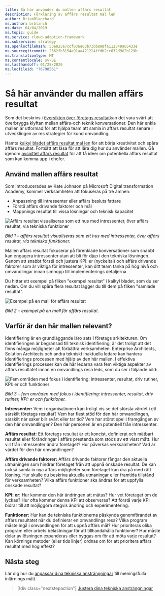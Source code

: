 ```yaml
---
title: Så här använder du mallen affärs resultat
description: Förklaring av affärs resultat mal len
author: BrianBlanchard
ms.author: brblanch
ms.date: 04/04/2019
ms.topic: guide
ms.service: cloud-adoption-framework
ms.subservice: strategy
ms.openlocfilehash: 53e925a7ccf036e03b73bb888fa112549a65433e
ms.sourcegitcommit: 2362fb3154a91aa421224ffdb2cc632d982b129b
ms.translationtype: MT
ms.contentlocale: sv-SE
ms.lasthandoff: 01/28/2020
ms.locfileid: "76798561"
---
```

# <a name="how-to-use-the-business-outcome-template"></a>Så här använder du mallen affärs resultat

Som det beskrivs i [översikten över företags resultat](./index.md)kan det vara svårt att överbrygga klyftan mellan affärs-och teknik konversationer. Den här enkla mallen är utformad för att hjälpa team att samla in affärs resultat senare i utvecklingen av res strategier för kund omvandling.

Hämta [kalkyl bladet affärs resultat mal len](https://archcenter.blob.core.windows.net/cdn/business-outcome-template.xlsx) för att börja kreativitet och spåra affärs resultat. Fortsätt att läsa för att lära dig hur du använder mallen. Gå igenom [avsnittet affärs resultat](./index.md) för att få idéer om potentiella affärs resultat som kan komma upp i chefer.

<!-- markdownlint-disable MD026 -->

## <a name="use-the-business-outcome-template"></a>Använd mallen affärs resultat

Som introducerades av Kate Johnson på Microsoft Digital transformation Academy, kommer verksamheten att fokuseras på tre ämnen:

- Anpassning till intressenter eller affärs besluts fattare
- Förstå affärs drivande faktorer och mål
- Mappnings resultat till vissa lösningar och teknisk kapacitet

![Affärs resultat visualiseras som ett hus med intressenter, över affärs resultat, via tekniska funktioner](../../_images/strategy/business-outcome-house.png)

*Bild 1 – affärs resultat visualiseras som ett hus med intressenter, över affärs resultat, via tekniska funktioner.*

Mallen affärs resultat fokuserar på förenklade konversationer som snabbt kan engagera intressenter utan att bli för djup i den tekniska lösningen. Genom att snabbt förstå och justera KPI: er (nyckeltal) och affärs drivande faktorer som är viktiga för intressenter, kan ditt team tänka på hög nivå och omvandlingar innan simhopp till implementerings detaljerna.

Du hittar ett exempel på fliken "exempel resultat" i kalkyl bladet, som du ser nedan. Om du vill spåra flera resultat lägger du till dem på fliken "samlade resultat".

![Exempel på en mall för affärs resultat](../../_images/strategy/business-outcome-template.png)

*Bild 2 – exempel på en mall för affärs resultat.*

## <a name="why-is-this-template-relevant"></a>Varför är den här mallen relevant?

Identifiering är en grundläggande läro sats i företags arkitekturen. Om identifieringen är begränsad till teknisk identifiering, är det troligt att det finns många möjligheter att förbättra verksamheten. Enterprise Architects, Solution Architects och andra tekniskt inaktuella ledare kan hantera identifierings processen med hjälp av den här mallen. I effektiva identifierings processer kan de här ledarna vara fem viktiga aspekter av affärs resultatet innan en omvandlings resa leds, som du ser i följande bild:

![Fem områden med fokus i identifiering: intressenter, resultat, driv rutiner, KPI: er och funktioner](../../_images/strategy/business-outcome-focus-areas.png)

*Bild 3 – fem områden med fokus i identifiering: intressenter, resultat, driv rutiner, KPI: er och funktioner.*

**Intressenter:** Vem i organisationen kan troligt vis se det största värdet i ett särskilt företags resultat? Vem har flest stöd för den här omvandlingen, särskilt när saker blir svårt eller tar tid? Vem har störst spel i framgången av den här omvandlingen? Den här personen är en potentiell från intressenter.

**Affärs resultat:** Ett företags resultat är ett koncist, definierat och mätbart resultat eller förändringar i affärs prestanda som stöds av ett visst mått. Hur vill från intressenter ändra företaget? Hur påverkas verksamheten? Vad är värdet för den här omvandlingen?

**Affärs drivande faktorer:** Affärs drivande faktorer fångar den aktuella utmaningen som hindrar företaget från att uppnå önskade resultat. De kan också samla in nya affärs möjligheter som företaget kan dra på med rätt lösning. Hur skulle du beskriva aktuella utmaningar eller framtida tillstånd för verksamheten? Vilka affärs funktioner ska ändras för att uppfylla önskade resultat?

**KPI: er:** Hur kommer den här ändringen att mätas? Hur vet företaget om de lyckas? Hur ofta kommer denna KPI att observeras? Att förstå varje KPI bidrar till att möjliggöra stegvis ändring och experimentering.

**Funktioner:** Hur kan de tekniska funktionerna påskynda genomförandet av affärs resultatet när du definierar en omvandlings resa? Vilka program måste ingå i omvandlingen för att uppnå affärs mål? Hur prioriteras olika program eller arbets belastningar för att tillhandahålla funktioner? Hur måste delar av lösningen expanderas eller byggas om för att möta varje resultat? Kan körnings metoder (eller tids linjer) ordnas om för att prioritera affärs resultat med hög effekt?

## <a name="next-steps"></a>Nästa steg

Lär dig hur du [anpassar dina tekniska ansträngningar](../learning-metrics.md) till meningsfulla inlärnings mått.

> [!div class="nextstepaction"]
> [Justera dina tekniska ansträngningar](../learning-metrics.md)
